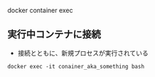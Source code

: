 docker container exec




## 実行中コンテナに接続

* 接続とともに、新規プロセスが実行されている



`docker exec -it conainer_aka_something bash`
